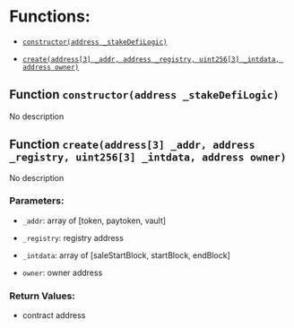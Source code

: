 # Functions:

- [`constructor(address _stakeDefiLogic)`](#StakeDefiFactory-constructor-address-)

- [`create(address[3] _addr, address _registry, uint256[3] _intdata, address owner)`](#StakeDefiFactory-create-address-3--address-uint256-3--address-)

## Function `constructor(address _stakeDefiLogic) `

No description

## Function `create(address[3] _addr, address _registry, uint256[3] _intdata, address owner) `

No description

### Parameters:

- `_addr`: array of [token, paytoken, vault]

- `_registry`:  registry address

- `_intdata`: array of [saleStartBlock, startBlock, endBlock]

- `owner`:  owner address

### Return Values:

- contract address
